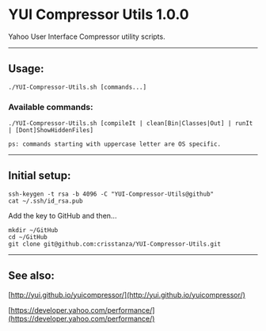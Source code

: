 # YUI Compressor Utils 1.0.0

Yahoo User Interface Compressor utility scripts.
________________________________________________________________

## 	Usage:

	./YUI-Compressor-Utils.sh [commands...]

###	Available commands:
	./YUI-Compressor-Utils.sh [compileIt | clean[Bin|Classes|Out] | runIt | [Dont]ShowHiddenFiles]
	
	ps: commands starting with uppercase letter are OS specific.

________________________________________________________________

## Initial setup:

	ssh-keygen -t rsa -b 4096 -C "YUI-Compressor-Utils@github"
	cat ~/.ssh/id_rsa.pub

Add the key to GitHub and then...

	mkdir ~/GitHub
	cd ~/GitHub
	git clone git@github.com:crisstanza/YUI-Compressor-Utils.git

________________________________________________________________

## See also:

[http://yui.github.io/yuicompressor/](http://yui.github.io/yuicompressor/)

[https://developer.yahoo.com/performance/](https://developer.yahoo.com/performance/)

